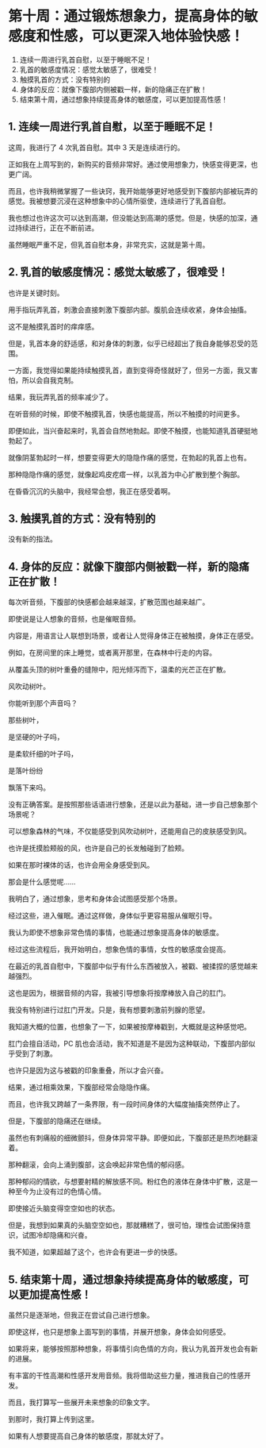 # 第十周：通过锻炼想象力，提高身体的敏感度和性感，可以更深入地体验快感！ [​](#第十周-通过锻炼想象力-提高身体的敏感度和性感-可以更深入地体验快感)

1.  连续一周进行乳首自慰，以至于睡眠不足！
2.  乳首的敏感度情况：感觉太敏感了，很难受！
3.  触摸乳首的方式：没有特别的
4.  身体的反应：就像下腹部内侧被戳一样，新的隐痛正在扩散！
5.  结束第十周，通过想象持续提高身体的敏感度，可以更加提高性感！

## 1\. 连续一周进行乳首自慰，以至于睡眠不足！ [​](#_1-连续一周进行乳首自慰-以至于睡眠不足)

这周，我进行了 4 次乳首自慰。其中 3 天是连续进行的。

正如我在上周写到的，新购买的音频非常好。通过使用想象力，快感变得更深，也更广阔。

而且，也许我稍微掌握了一些诀窍，我开始能够更好地感受到下腹部内部被玩弄的感觉。我被想要沉浸在这种想象中的心情所驱使，连续进行了乳首自慰。

我也想过也许这次可以达到高潮，但没能达到高潮的感觉。但是，快感的加深，通过持续进行，正在不断前进。

虽然睡眠严重不足，但乳首自慰本身，非常充实，这就是第十周。

## 2\. 乳首的敏感度情况：感觉太敏感了，很难受！ [​](#_2-乳首的敏感度情况-感觉太敏感了-很难受)

也许是关键时刻。

用手指玩弄乳首，刺激会直接刺激下腹部内部。腹肌会连续收紧，身体会抽搐。

这不是触摸乳首时的痒痒感。

但是，乳首本身的舒适感，和对身体的刺激，似乎已经超出了我自身能够忍受的范围。

一方面，我觉得如果能持续触摸乳首，直到变得奇怪就好了，但另一方面，我又害怕，所以会自我克制。

结果，我玩弄乳首的频率减少了。

在听音频的时候，即使不触摸乳首，快感也能提高，所以不触摸的时间更多。

即便如此，当兴奋起来时，乳首会自然地勃起。即使不触摸，也能知道乳首硬挺地勃起了。

就像阴茎勃起时一样，想要变得更大的隐隐作痛的感觉，在勃起的乳首上也有。

那种隐隐作痛的感觉，就像起鸡皮疙瘩一样，以乳首为中心扩散到整个胸部。

在昏昏沉沉的头脑中，我经常会想，我正在感受着啊。

## 3\. 触摸乳首的方式：没有特别的 [​](#_3-触摸乳首的方式-没有特别的)

没有新的指法。

## 4\. 身体的反应：就像下腹部内侧被戳一样，新的隐痛正在扩散！ [​](#_4-身体的反应-就像下腹部内侧被戳一样-新的隐痛正在扩散)

每次听音频，下腹部的快感都会越来越深，扩散范围也越来越广。

即使说是让人想象的音频，也是催眠音频。

内容是，用语言让人联想到场景，或者让人觉得身体正在被触摸，身体正在感受。

例如，在房间里的床上睡觉，或者离开那里，在森林中行走的内容。

从覆盖头顶的树叶重叠的缝隙中，阳光倾泻而下，温柔的光芒正在扩散。

风吹动树叶。

你能听到那个声音吗？

那些树叶，

是坚硬的叶子吗，

是柔软纤细的叶子吗，

是落叶纷纷

飘落下来吗。

没有正确答案。是按照那些话语进行想象，还是以此为基础，进一步自己想象那个场景呢？

可以想象森林的气味，不仅能感受到风吹动树叶，还能用自己的皮肤感受到风。

也许是抚摸脸颊般的风，也许是自己的长发触碰到了脸颊。

如果在那时裸体的话，也许会用全身感受到风。

那会是什么感觉呢……

我明白了，通过想象，思考和身体会试图感受那个场景。

经过这些，进入催眠。通过这样做，身体似乎更容易服从催眠引导。

我认为即使不想象非常色情的事情，也能通过想象提高身体的敏感度。

经过这些流程后，我开始明白，想象色情的事情，女性的敏感度会提高。

在最近的乳首自慰中，下腹部中似乎有什么东西被放入，被戳、被揉捏的感觉越来越强烈。

这也是因为，根据音频的内容，我被引导想象将按摩棒放入自己的肛门。

我没有特别进行过肛门开发。只是，我有想要刺激前列腺的愿望。

我知道大概的位置，也想象了一下，如果被按摩棒戳到，大概就是这种感觉吧。

肛门会擅自活动，PC 肌也会活动，我不知道是不是因为这种联动，下腹部内部似乎受到了刺激。

也许只是因为这与被戳的印象重叠，所以才会兴奋。

结果，通过相乘效果，下腹部经常会隐隐作痛。

而且，也许我又跨越了一条界限，有一段时间身体的大幅度抽搐突然停止了。

但是，下腹部的隐痛还在继续。

虽然也有刺痛般的细微颤抖，但身体异常平静。即便如此，下腹部还是热烈地翻滚着。

那种翻滚，会向上涌到腹部，这会唤起非常色情的郁闷感。

那种郁闷的情欲，与想要射精的解放感不同。粉红色的液体在身体中扩散，这是一种至今为止没有过的色情心情。

即使接近头脑变得空空如也的状态。

但是，我想到如果真的头脑空空如也，那就糟糕了，很可怕，理性会试图保持意识，试图冷却隐痛和兴奋。

我不知道，如果超越了这个，也许会有更进一步的快感。

## 5\. 结束第十周，通过想象持续提高身体的敏感度，可以更加提高性感！ [​](#_5-结束第十周-通过想象持续提高身体的敏感度-可以更加提高性感)

虽然只是逐渐地，但我正在尝试自己进行想象。

即使这样，也只是想象上面写到的事情，并展开想象，身体会如何感受。

如果将来，能够按照那种想象，将事情引向色情的方向，我认为乳首开发也会有新的进展。

有丰富的干性高潮和性感开发用音频。我将借助这些力量，推进我自己的性感开发。

而且，我打算写一些展开未来想象的印象文字。

到那时，我打算上传到这里。

如果有人想要提高自己身体的敏感度，那就太好了。